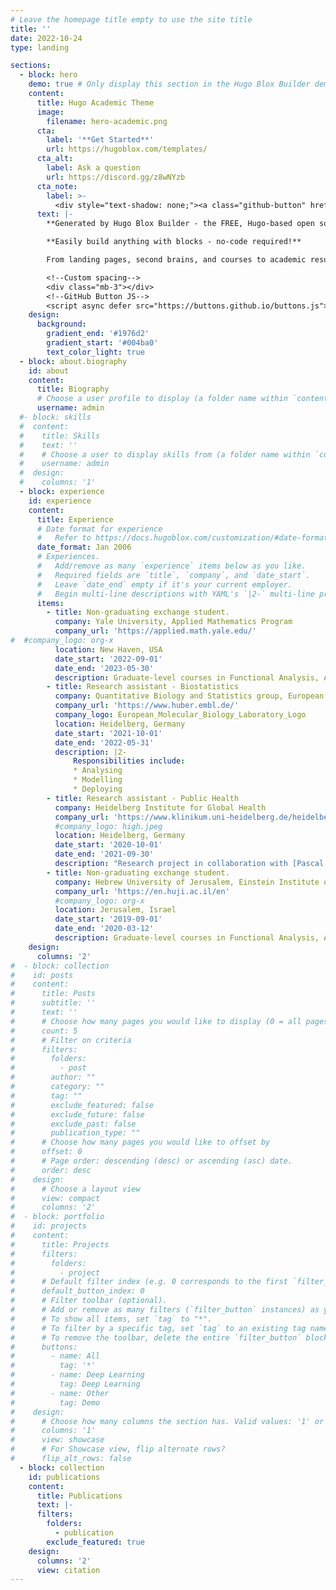 ```yaml
---
# Leave the homepage title empty to use the site title
title: ''
date: 2022-10-24
type: landing

sections:
  - block: hero
    demo: true # Only display this section in the Hugo Blox Builder demo site
    content:
      title: Hugo Academic Theme
      image:
        filename: hero-academic.png
      cta:
        label: '**Get Started**'
        url: https://hugoblox.com/templates/
      cta_alt:
        label: Ask a question
        url: https://discord.gg/z8wNYzb
      cta_note:
        label: >-
          <div style="text-shadow: none;"><a class="github-button" href="https://github.com/HugoBlox/hugo-blox-builder" data-icon="octicon-star" data-size="large" data-show-count="true" aria-label="Star">Star Hugo Blox Builder</a></div><div style="text-shadow: none;"><a class="github-button" href="https://github.com/HugoBlox/theme-academic-cv" data-icon="octicon-star" data-size="large" data-show-count="true" aria-label="Star">Star the Academic template</a></div>
      text: |-
        **Generated by Hugo Blox Builder - the FREE, Hugo-based open source website builder trusted by 500,000+ sites.**

        **Easily build anything with blocks - no-code required!**

        From landing pages, second brains, and courses to academic resumés, conferences, and tech blogs.

        <!--Custom spacing-->
        <div class="mb-3"></div>
        <!--GitHub Button JS-->
        <script async defer src="https://buttons.github.io/buttons.js"></script>
    design:
      background:
        gradient_end: '#1976d2'
        gradient_start: '#004ba0'
        text_color_light: true
  - block: about.biography
    id: about
    content:
      title: Biography
      # Choose a user profile to display (a folder name within `content/authors/`)
      username: admin
  #- block: skills
  #  content:
  #    title: Skills
  #    text: ''
  #    # Choose a user to display skills from (a folder name within `content/authors/`)
  #    username: admin
  #  design:
  #    columns: '1'
  - block: experience
    id: experience
    content:
      title: Experience
      # Date format for experience
      #   Refer to https://docs.hugoblox.com/customization/#date-format
      date_format: Jan 2006
      # Experiences.
      #   Add/remove as many `experience` items below as you like.
      #   Required fields are `title`, `company`, and `date_start`.
      #   Leave `date_end` empty if it's your current employer.
      #   Begin multi-line descriptions with YAML's `|2-` multi-line prefix.
      items:
        - title: Non-graduating exchange student.
          company: Yale University, Applied Mathematics Program
          company_url: 'https://applied.math.yale.edu/'
#  #company_logo: org-x
          location: New Haven, USA
          date_start: '2022-09-01'
          date_end: '2023-05-30'
          description: Graduate-level courses in Functional Analysis, Algebraic Combinatorics, and Quantitative Models.
        - title: Research assistant - Biostatistics
          company: Quantitative Biology and Statistics group, European Molecular Biology Laboratory
          company_url: 'https://www.huber.embl.de/'
          company_logo: European_Molecular_Biology_Laboratory_Logo
          location: Heidelberg, Germany
          date_start: '2021-10-01'
          date_end: '2022-05-31'
          description: |2-
              Responsibilities include:
              * Analysing
              * Modelling
              * Deploying
        - title: Research assistant - Public Health
          company: Heidelberg Institute for Global Health
          company_url: 'https://www.klinikum.uni-heidelberg.de/heidelberger-institut-fuer-global-health/'
          #company_logo: high.jpeg
          location: Heidelberg, Germany
          date_start: '2020-10-01'
          date_end: '2021-09-30'
          description: "Research project in collaboration with [Pascal     Geldsetzer](https://profiles.stanford.edu/pascal-geldsetzer). We are analysing the health disparities attributable to particulate matter exposure between different socio-demographic groups in the United States."
        - title: Non-graduating exchange student.
          company: Hebrew University of Jerusalem, Einstein Institute of Mathematics
          company_url: 'https://en.huji.ac.il/en'
          #company_logo: org-x
          location: Jerusalem, Israel
          date_start: '2019-09-01'
          date_end: '2020-03-12'
          description: Graduate-level courses in Functional Analysis, Algebraic Combinatorics, and Quantitative Models.
    design:
      columns: '2'
#  - block: collection
#    id: posts
#    content:
#      title: Posts
#      subtitle: ''
#      text: ''
#      # Choose how many pages you would like to display (0 = all pages)
#      count: 5
#      # Filter on criteria
#      filters:
#        folders:
#          - post
#        author: ""
#        category: ""
#        tag: ""
#        exclude_featured: false
#        exclude_future: false
#        exclude_past: false
#        publication_type: ""
#      # Choose how many pages you would like to offset by
#      offset: 0
#      # Page order: descending (desc) or ascending (asc) date.
#      order: desc
#    design:
#      # Choose a layout view
#      view: compact
#      columns: '2'
#  - block: portfolio
#    id: projects
#    content:
#      title: Projects
#      filters:
#        folders:
#          - project
#      # Default filter index (e.g. 0 corresponds to the first `filter_button` instance below).
#      default_button_index: 0
#      # Filter toolbar (optional).
#      # Add or remove as many filters (`filter_button` instances) as you like.
#      # To show all items, set `tag` to "*".
#      # To filter by a specific tag, set `tag` to an existing tag name.
#      # To remove the toolbar, delete the entire `filter_button` block.
#      buttons:
#        - name: All
#          tag: '*'
#        - name: Deep Learning
#          tag: Deep Learning
#        - name: Other
#          tag: Demo
#    design:
#      # Choose how many columns the section has. Valid values: '1' or '2'.
#      columns: '1'
#      view: showcase
#      # For Showcase view, flip alternate rows?
#      flip_alt_rows: false
  - block: collection
    id: publications
    content:
      title: Publications
      text: |-
      filters:
        folders:
          - publication
        exclude_featured: true
    design:
      columns: '2'
      view: citation
---
```

